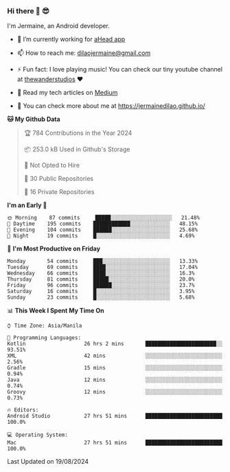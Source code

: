 ### Hi there 👋 😎
I'm Jermaine, an Android developer.

- 🔭 I’m currently working for [aHead app](https://www.ahead-app.com/)

- 📫 How to reach me: dilaojermaine@gmail.com

- ⚡ Fun fact: I love playing music! You can check our tiny youtube channel at [thewanderstudios](https://www.youtube.com/thewanderstudios) ♥️

- 📖 Read my tech articles on [Medium](https://jermainedilao.medium.com/)

- 👀 You can check more about me at https://jermainedilao.github.io/

<!--
**jermainedilao/jermainedilao** is a ✨ _special_ ✨ repository because its `README.md` (this file) appears on your GitHub profile.

Here are some ideas to get you started:

- 🔭 I’m currently working on ...
- 🌱 I’m currently learning ...
- 👯 I’m looking to collaborate on ...
- 🤔 I’m looking for help with ...
- 💬 Ask me about ...
- 📫 How to reach me: ...
- 😄 Pronouns: ...
- ⚡ Fun fact: ...
-->

<!--START_SECTION:waka-->
**🐱 My Github Data** 

> 🏆 784 Contributions in the Year 2024
 > 
> 📦 253.0 kB Used in Github's Storage 
 > 
> 🚫 Not Opted to Hire
 > 
> 📜 30 Public Repositories 
 > 
> 🔑 16 Private Repositories  
 > 
**I'm an Early 🐤** 

```text
🌞 Morning    87 commits     █████░░░░░░░░░░░░░░░░░░░░   21.48% 
🌆 Daytime    195 commits    ████████████░░░░░░░░░░░░░   48.15% 
🌃 Evening    104 commits    ██████░░░░░░░░░░░░░░░░░░░   25.68% 
🌙 Night      19 commits     █░░░░░░░░░░░░░░░░░░░░░░░░   4.69%

```
📅 **I'm Most Productive on Friday** 

```text
Monday       54 commits     ███░░░░░░░░░░░░░░░░░░░░░░   13.33% 
Tuesday      69 commits     ████░░░░░░░░░░░░░░░░░░░░░   17.04% 
Wednesday    66 commits     ████░░░░░░░░░░░░░░░░░░░░░   16.3% 
Thursday     81 commits     █████░░░░░░░░░░░░░░░░░░░░   20.0% 
Friday       96 commits     ██████░░░░░░░░░░░░░░░░░░░   23.7% 
Saturday     16 commits     █░░░░░░░░░░░░░░░░░░░░░░░░   3.95% 
Sunday       23 commits     █░░░░░░░░░░░░░░░░░░░░░░░░   5.68%

```


📊 **This Week I Spent My Time On** 

```text
⌚︎ Time Zone: Asia/Manila

💬 Programming Languages: 
Kotlin                   26 hrs 2 mins       ███████████████████████░░   93.51% 
XML                      42 mins             ░░░░░░░░░░░░░░░░░░░░░░░░░   2.56% 
Gradle                   15 mins             ░░░░░░░░░░░░░░░░░░░░░░░░░   0.94% 
Java                     12 mins             ░░░░░░░░░░░░░░░░░░░░░░░░░   0.74% 
Groovy                   12 mins             ░░░░░░░░░░░░░░░░░░░░░░░░░   0.73%

🔥 Editors: 
Android Studio           27 hrs 51 mins      █████████████████████████   100.0%

💻 Operating System: 
Mac                      27 hrs 51 mins      █████████████████████████   100.0%

```


 Last Updated on 19/08/2024
<!--END_SECTION:waka-->

